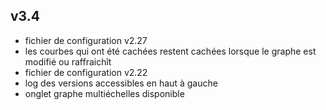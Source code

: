 v3.4
----
- fichier de configuration v2.27
- les courbes qui ont été cachées restent cachées lorsque le graphe est modifié ou raffraichît
- fichier de configuration v2.22
- log des versions accessibles en haut à gauche
- onglet graphe multiéchelles disponible
